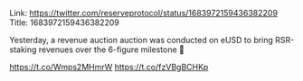 Link:  https://twitter.com/reserveprotocol/status/1683972159436382209
Title: 1683972159436382209

Yesterday, a revenue auction auction was conducted on eUSD to bring RSR-staking revenues over the 6-figure milestone 🎉 

https://t.co/Wmps2MHmrW https://t.co/fzVBgBCHKp